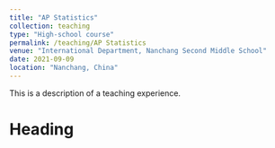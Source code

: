 ```yaml
---
title: "AP Statistics"
collection: teaching
type: "High-school course"
permalink: /teaching/AP Statistics
venue: "International Department, Nanchang Second Middle School"
date: 2021-09-09
location: "Nanchang, China"
---
```


This is a description of a teaching experience.

Heading
======


